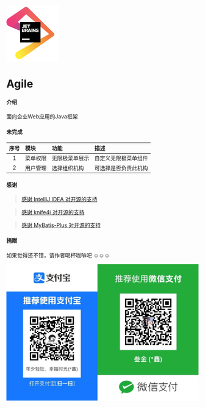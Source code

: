 ![IDEA](src/main/resources/templates/static/common/images/jetbrains.png)

# Agile

#### 介绍

面向企业Web应用的Java框架

#### 未完成

| 序号  | 模块 | 功能 | 描述 |
|:---:| :--- | :--- | :--- |
|  1  | 菜单权限 | 无限极菜单展示 | 自定义无限极菜单组件 |
|  2  | 用户管理 | 选择组织机构 | 可选择是否负责此机构 |

#### 感谢

> [感谢 IntelliJ IDEA 对开源的支持](https://www.jetbrains.com/?from=agile)

> [感谢 knife4j 对开源的支持](https://doc.xiaominfo.com/)

> [感谢 MyBatis-Plus 对开源的支持](https://baomidou.com/)

#### 捐赠

如果觉得还不错，请作者喝杯咖啡吧 ☺☺☺

![收钱码](src/main/resources/templates/static/common/images/收钱码.jpg)
